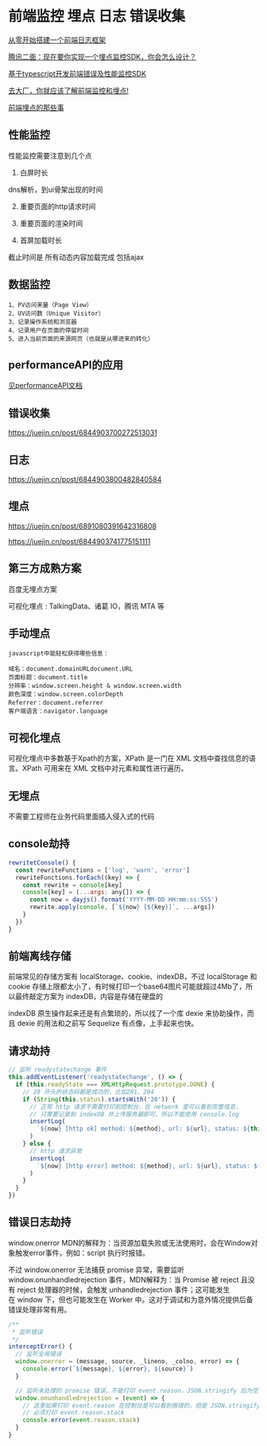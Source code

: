 # 前端监控 埋点 日志 错误收集

[从零开始搭建一个前端日志框架](https://juejin.cn/post/7257922419329957948?searchId=20231107165410BA7186BC0D373C0FF85D#heading-8)

[腾讯二面：现在要你实现一个埋点监控SDK，你会怎么设计？](https://juejin.cn/post/7085679511290773534)

[基于typescript开发前端错误及性能监控SDK](https://juejin.cn/post/6958690901380038687)

[去大厂，你就应该了解前端监控和埋点!](https://juejin.cn/post/6844904130163507214)

[前端埋点的那些事](http://www.imooc.com/article/27151)

## 性能监控

性能监控需要注意到几个点

1. 白屏时长

dns解析，到ui骨架出现的时间

2. 重要页面的http请求时间

3. 重要页面的渲染时间

4. 首屏加载时长

截止时间是 所有动态内容加载完成 包括ajax

## 数据监控

```
1、PV访问来量（Page View）
2、UV访问数（Unique Visitor）
3、记录操作系统和浏览器
4、记录用户在页面的停留时间
5、进入当前页面的来源网页（也就是从哪进来的转化）
```

## performanceAPI的应用

[见performanceAPI文档](./PerformanceAPI.md)

## 错误收集

<https://juejin.cn/post/6844903700272513031>

## 日志

<https://juejin.cn/post/6844903800482840584>

## 埋点

<https://juejin.cn/post/6891080391642316808>

<https://juejin.cn/post/6844903741775151111>

## 第三方成熟方案

百度无埋点方案

可视化埋点 : TalkingData、诸葛 IO，腾讯 MTA 等

## 手动埋点

```
javascript中能轻松获得哪些信息：

域名：document.domainURLdocument.URL
页面标题：document.title
分辨率：window.screen.height & window.screen.width
颜色深度：window.screen.colorDepth
Referrer：document.referrer
客户端语言：navigator.language
```

## 可视化埋点

可视化埋点中多数基于Xpath的方案，XPath 是一门在 XML 文档中查找信息的语言。XPath 可用来在 XML 文档中对元素和属性进行遍历。

## 无埋点

不需要工程师在业务代码里面插入侵入式的代码

## console劫持

```js
rewritetConsole() {
  const rewriteFunctions = ['log', 'warn', 'error']
  rewriteFunctions.forEach((key) => {
    const rewrite = console[key]
    console[key] = (...args: any[]) => {
      const now = dayjs().format('YYYY-MM-DD HH:mm:ss:SSS')
      rewrite.apply(console, [`${now} [${key}]`, ...args])
    }
  })
}
```

## 前端离线存储

前端常见的存储方案有 localStorage、cookie、indexDB，不过 localStorage 和 cookie 存储上限都太小了，有时候打印一个base64图片可能就超过4Mb了，所以最终敲定方案为 indexDB，内容是存储在硬盘的

indexDB 原生操作起来还是有点繁琐的，所以找了一个库 dexie 来协助操作，而且 dexie 的用法和之前写 Sequelize 有点像，上手起来也快。

## 请求劫持

```js
// 监听 readystatechange 事件
this.addEventListener('readystatechange', () => {
  if (this.readyState === XMLHttpRequest.prototype.DONE) {
    // 20 开头的状态码都是成功的，比如201、204
    if (String(this.status).startsWith('20')) {
      // 正常 http 请求不需要打印到控制台，在 network 里可以看到完整信息，
      // 只需要记录到 indexDB 并上传服务器即可，所以不能使用 console.log
      insertLog(
        `${now} [http ok] method: ${method}, url: ${url}, status: ${this.status}, response: ${this.response}`
      )
    } else {
      // http 请求异常
      insertLog(
        `${now} [http error] method: ${method}, url: ${url}, status: ${this.status}, response: ${this.response}`
      )
    }
  }
})

```

## 错误日志劫持

window.onerror MDN的解释为：当资源加载失败或无法使用时，会在Window对象触发error事件，例如：script 执行时报错。

不过 window.onerror 无法捕获 promise 异常，需要监听 window.onunhandledrejection 事件，MDN解释为：当 Promise 被 reject 且没有 reject 处理器的时候，会触发 unhandledrejection 事件；这可能发生在 window 下，但也可能发生在 Worker 中。这对于调试和为意外情况提供后备错误处理非常有用。

```js
/**
 * 监听错误
 */
interceptError() {
  // 监听全局错误
  window.onerror = (message, source, _lineno, _colno, error) => {
    console.error(`${message}, ${error}, ${source}`)
  }

  // 监听未处理的 promise 错误，不能打印 event.reason，JSON.stringify 后为空对象 {}
  window.onunhandledrejection = (event) => {
    // 这里如果打印 event.reason 在控制台是可以看到报错的，但是 JSON.stringify 却为空
    // 必须打印 event.reason.stack 
    console.error(event.reason.stack)
  }
}

```
